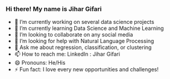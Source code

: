 ### Hi there! My name is Jihar Gifari


- 🔭 I’m currently working on several data science projects
- 🌱 I’m currently learning Data Science and Machine Learning
- 👯 I’m looking to collaborate on any social media
- 🤔 I’m looking for help with Natural Language Processing
- 💬 Ask me about regression, classification, or clustering
- 📫 How to reach me: LinkedIn : Jihar Gifari
- 😄 Pronouns: He/His
- ⚡ Fun fact: I love every new opportunities and challenges!
